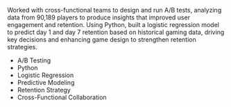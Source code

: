 Worked with cross-functional teams to design and run A/B tests, analyzing data from 90,189 players to produce insights that improved user engagement and retention. Using Python, built a logistic regression model to predict day 1 and day 7 retention based on historical gaming data, driving key decisions and enhancing game design to strengthen retention strategies.
- A/B Testing  
- Python  
- Logistic Regression  
- Predictive Modeling  
- Retention Strategy  
- Cross-Functional Collaboration
